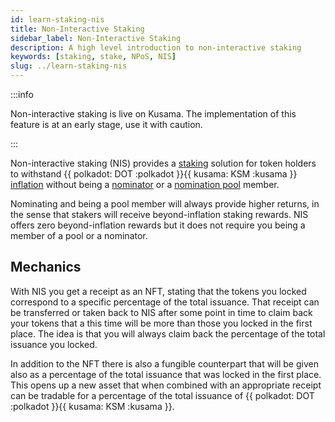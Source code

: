 ```yaml
---
id: learn-staking-nis
title: Non-Interactive Staking
sidebar_label: Non-Interactive Staking
description: A high level introduction to non-interactive staking
keywords: [staking, stake, NPoS, NIS]
slug: ../learn-staking-nis
---
```


:::info

Non-interactive staking is live on Kusama. The implementation of this feature is at an early stage,
use it with caution.

:::

Non-interactive staking (NIS) provides a [staking](./learn-staking.md) solution for token holders to
withstand {{ polkadot: DOT :polkadot }}{{ kusama: KSM :kusama }}
[inflation](./learn-staking-advanced.md#inflation) without being a [nominator](./learn-nominator.md)
or a [nomination pool](./learn-nomination-pools.md) member.

Nominating and being a pool member will always provide higher returns, in the sense that stakers
will receive beyond-inflation staking rewards. NIS offers zero beyond-inflation rewards but it does
not require you being a member of a pool or a nominator.

## Mechanics

With NIS you get a receipt as an NFT, stating that the tokens you locked correspond to a specific
percentage of the total issuance. That receipt can be transferred or taken back to NIS after some
point in time to claim back your tokens that a this time will be more than those you locked in the
first place. The idea is that you will always claim back the percentage of the total issuance you
locked.

In addition to the NFT there is also a fungible counterpart that will be given also as a percentage
of the total issuance that was locked in the first place. This opens up a new asset that when
combined with an appropriate receipt can be tradable for a percentage of the total issuance of
{{ polkadot: DOT :polkadot }}{{ kusama: KSM :kusama }}.
